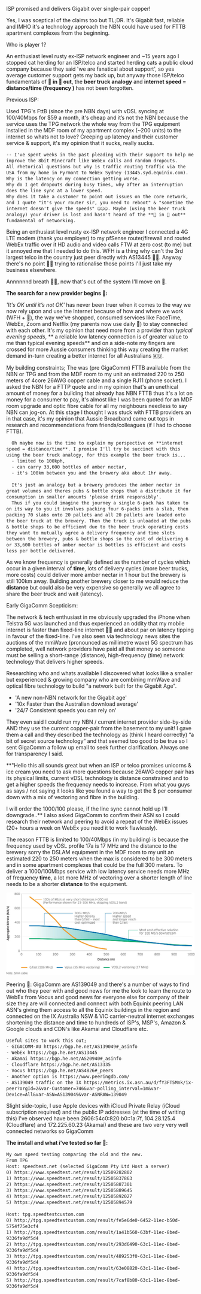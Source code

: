 ISP promised and delivers Gigabit over single-pair copper!

Yes, I was sceptical of the claims too but TL;DR. It's Gigabit fast, reliable and IMHO it's a technology approach the NBN could have used for FTTB apartment complexes from the beginning.

Who is player 1?

An enthusiast level rusty ex-ISP network engineer and ~15 years ago I stopped cat herding for an ISP/telco and started herding cats a public cloud company because they said 'we are fanatical about support', so yes average customer support gets my back up, but anyway those ISP/telco fundamentals of **💩 in 💩 out**, the **beer truck analogy** and **internet speed = distance/time (frequency )** has not been forgotten.

Previous ISP:

  Used TPG's FttB (since the pre NBN days) with vDSL syncing at 100/40Mbps for $59 a month, it's cheap and it’s not the NBN because the service uses the TPG network the whole way from the TPG equipment installed in the MDF room of my apartment complex (~200 units) to the internet so whats not to love? Creeping up latency and their customer service & support, it's my opinion that it sucks, really sucks.

    -- I've spent weeks in the past pleading with their support to help me improve the 8bit Minecraft like WebEx calls and random dropouts.
    All rhetorical questions but why is traffic routing traffic via the USA from my home in Pyrmont to WebEx Sydney (13445.syd.equinix.com).
    Why is the latency on my connection getting worse.
    Why do I get dropouts during busy times, why after an interruption does the line sync at a lower speed.
    Why does it take a customer to point out issues on the core network,
    and I quote "it's your router sir, you need to reboot" & "sometime the internet doesn't give the speeds" 🤐🤐🤐. Maybe (using the beer truck analogy) your driver is lost and hasn't heard of the **💩 in 💩 out** fundamental of networking.

  Being an enthusiast level rusty ex-ISP network engineer I connected a 4G LTE modem (thank you employer) to my pfSense router/firewall and routed WebEx traffic over it HD audio and video calls FTW at zero cost (to me) but it annoyed me that I needed to do this. WFH is a thing why can't the 3rd largest telco in the country just peer directly with AS13445 🤷‍♂️. Anyway there's no point 🙅‍♂️ trying to rationalise those points I'll just take my business elsewhere.

  Annnnnnd breath 🧘🏼, now that's out of the system I'll move on 🤣.

**The search for a new provider begins 🚀:**

  *'It's OK until it’s not OK'* has never been truer when it comes to the way we now rely upon and use the Internet because of how and where we work (WFH + 🦠), the way we've shopped, consumed services like FaceTime, WebEx, Zoom and Netflix (my parents now use daily 🤯) to stay connected with each other. It's my opinion that  need more from a provider than *typical evening speeds*, ** a reliable low latency connection is of greater value to me than typical evening speeds** and on a side-note my fingers are crossed for more Aussie consumers thinking this way creating the market demand in-turn creating a better internet for all Australians 🇦🇺.

  My building constraints; The was (pre GigaComm) FTTB available from the NBN or TPG and from the MDF room to my unit an estimated 220 to 250 meters of 4core 26AWG copper cable and a single RJ11 (phone socket). I asked the  NBN for a FTTP quote and in my opinion that's an unethical amount of money for a building that already has NBN FTTB thus it's a lot on money for a consumer to pay, it's almost like I was been quoted for an MDF room upgrade and optic fibre cable for all my neighbours needless to say NBN can jog-on. At this stage I thought I was stuck with FTTB providers an in that case, it's my opinion that Aussie Broadband came out tops in research and recommendations from friends/colleagues (if I had to choose FTTB).

      Oh maybe now is the time to explain my perspective on **internet speed = distance/time**. I promise I'll try be succinct with this using the beer truck analogy, for this example the beer truck is...
      - limited to 100kph,
      - can carry 33,600 bottles of amber nectar,
      - it's 100km between you and the brewery aka about 1hr away.

      It's just an analogy but a brewery produces the amber nectar in great volumes and theres pubs & bottle shops that a distribute it for consumption in smaller amounts 'please drink responsibly'.
      Thus if you could imagine the journey a single 6-pack has taken to on its way to you it involves packing four 6-packs into a slab, then packing 70 slabs onto 20 pallets and all 20 pallets are loaded onto the beer truck at the brewery. Then the truck is unloaded at the pubs & bottle shops to be efficient due to the beer truck operating costs they want to mutually agree a delivery frequency and time slots between the brewery, pubs & bottle shops so the cost of delivering 6 or 33,600 bottles of amber nectar is bottles is efficient and costs less per bottle delivered.

  As we know frequency is generally defined as the number of cycles which occur in a given interval of **time**, lots of delivery cycles (more beer trucks, more costs) could deliver more amber nectar in 1 hour but the brewery is still 100km away. Building another brewery closer to me would reduce the **distance** but could also be very expensive so generally we all agree to share the beer truck and wait (latency).  


Early GigaComm Scepticism:

The network & tech enthusiast in me obviously upgraded the iPhone when Telstra 5G was launched and thus experienced an oddity that my mobile internet is faster than fixed-line internet 🤷‍♂️ and about par on latency tipping in favour of the fixed-line. I've also seen via technology news sites the auctions of the mmWave (pronounced as millimetre wave) 5G spectrum has completed, well network providers have paid all that money so someone must be selling a short-range (distance), high-frequency (time) network technology that delivers higher speeds.

Researching who and whats available I discovered what looks like a smaller but experienced & growing company who are combining mmWave and optical fibre technology to build "a network built for the Gigabit Age".  

- 'A new non-NBN network for the Gigabit age'
- '10x Faster than the Australian download average'
- '24/7 Consistent speeds you can rely on'

They even said I could run my NBN / current internet provider side-by-side AND they use the current copper-pair from the basement to my unit! I gave them a call and they described the technology as (think I heard correctly) “a bit of secret source technology” and that seemed too good to be true so I sent GigaComm a follow up email to seek further clarification. Always one for transparency I said.

  **"Hello this all sounds great but when an ISP or telco promises unicorns & ice cream you need to ask more questions because 26AWG copper pair has its physical limits, current vDSL technology is distance constrained and to get a higher speeds the frequency needs to increase. From what you guys as says / not saying it looks like you found a way to get the $ per consumer down with a mix of vectoring and fibre in the building.

  I will order the 1000/100 please, if the line sync cannot hold up I’ll downgrade..** I also asked GigaComm to confirm their ASN so I could research their network and peering to avoid a repeat of the WebEx issues (20+ hours a week on WebEx you need it to work flawlessly).

The reason FTTB is limited to 100/40Mbps (in my building) is because the frequency used by vDSL profile 17a is 17 MHz and the distance to the brewery sorry the DSLAM equipment in the MDF room to my unit an estimated 220 to 250 meters when the max is considered to be 300 meters and in some apartment complexes that could be the full 300 meters. To deliver a 1000/100Mbps service with low latency service needs more MHz of frequency **time**, a lot more MHz of vectoring over a shorter length of line needs to be a shorter **distance** to the equipment.

![vectoring](vectoring.jpeg)

Peering 🤝:
GigaComm are AS139049 and there's a number of ways to find out who they peer with and good news for me the look to learn the route to WebEx from Vocus and good news for everyone else for company of their size they are will connected and connect with both Equinix peering LAN ASN's giving them access to all the Equinix buildings in the region and connected on the IX Australia NSW & VIC carrier-neutral internet exchanges shortening the distance and time to hundreds of ISP's, MSP's, Amazon & Google clouds and CDN's like Akamai and Cloudflare etc.  

    Useful sites to work this out;
    - GIGACOMM-AU https://bgp.he.net/AS139049#_asinfo  
    - WebEx https://bgp.he.net/AS13445
    - Akamai https://bgp.he.net/AS20940#_asinfo
    - Cloudflare https://bgp.he.net/AS13335
    - Vocus https://bgp.he.net/AS4826#_peers
    - Another option is https://www.peeringdb.com/
    - AS139049 traffic on the IX https://metrics.ix.asn.au/d/fY3FT5Mnk/ix-peer?orgId=2&var-Customer=746&var-polling_interval=1m&var-Device=All&var-ASN=AS139049&var-ASNRAW=139049

Slight side-topic, I use Apple devices with iCloud Private Relay (iCloud subscription required) and the public IP addresses (at the time of writing this) I've observed have been 2606:54c0:820:b0::1a:7f, 104.28.125.4 (Cloudflare) and 172.225.60.23 (Akamai) and these are two very very well connected networks so  GigaComm  

**The install and what i've tested so far 🔎:**

    My own speed testing comparing the old and the new.
    From TPG
    Host: speedtest.net (selected GigaComm Pty Ltd Host a server)
    0) https://www.speedtest.net/result/12509282802
    1) https://www.speedtest.net/result/12505837863
    2) https://www.speedtest.net/result/12505887301
    3) https://www.speedtest.net/result/12505889645
    4) https://www.speedtest.net/result/12505892027
    5) https://www.speedtest.net/result/12505894579

    Host: tpg.speedtestcustom.com
    0) http://tpg.speedtestcustom.com/result/fe5e6de0-6452-11ec-b50d-5754f75e3cf4
    1) http://tpg.speedtestcustom.com/result/1a41b560-63bf-11ec-8bed-9336fa9df5d4
    2) http://tpg.speedtestcustom.com/result/293d6490-63c1-11ec-8bed-9336fa9df5d4
    3) http://tpg.speedtestcustom.com/result/489253f0-63c1-11ec-8bed-9336fa9df5d4
    4) http://tpg.speedtestcustom.com/result/63e08820-63c1-11ec-8bed-9336fa9df5d4
    5) http://tpg.speedtestcustom.com/result/7caf8b80-63c1-11ec-8bed-9336fa9df5d4
